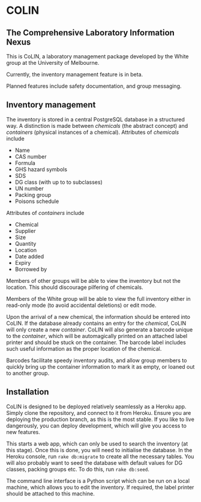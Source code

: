 # COLIN
## The Comprehensive Laboratory Information Nexus

This is CoLIN, a laboratory management package developed by the White group at the University of Melbourne.

Currently, the inventory management feature is in beta.

Planned features include safety documentation, and group messaging.

## Inventory management
The inventory is stored in a central PostgreSQL database in a structured way. A distinction is made between *chemicals* (the abstract concept) and *containers* (physical instances of a chemical).
Attributes of *chemicals* include
* Name
* CAS number
* Formula
* GHS hazard symbols
* SDS
* DG class (with up to to subclasses)
* UN number
* Packing group
* Poisons schedule

Attributes of *containers* include
* Chemical
* Supplier
* Size
* Quantity
* Location
* Date added
* Expiry
* Borrowed by

Members of other groups will be able to view the inventory but not the location. This should discourage pilfering of chemicals.

Members of the White group will be able to view the full inventory either in read-only mode (to avoid accidental deletions) or edit mode.

Upon the arrival of a new chemical, the information should be entered into CoLIN. If the database already contains an entry for the *chemical*, CoLIN will only create a new *container*. CoLIN will also generate a barcode unique to the *container*, which will be automagically printed on an attached label printer and should be stuck on the container. The barcode label includes such useful information as the proper location of the chemical.

Barcodes facilitate speedy inventory audits, and allow group members to quickly bring up the container information to mark it as empty, or loaned out to another group.

## Installation
CoLIN is designed to be deployed relatively seamlessly as a Heroku app. Simply clone the repository, and connect to it from Heroku. Ensure you are deploying the production branch, as this is the most stable. If you like to live dangerously, you can deploy development, which will give you access to new features.

This starts a web app, which can only be used to search the inventory (at this stage). Once this is done, you will need to initialise the database. In the Heroku console, run `rake db:migrate` to create all the necessary tables. You will also probably want to seed the database with default values for DG classes, packing groups etc. To do this, run `rake db:seed`.

The command line interface is a Python script which can be run on a local machine, which allows you to edit the inventory. If required, the label printer should be attached to this machine.
